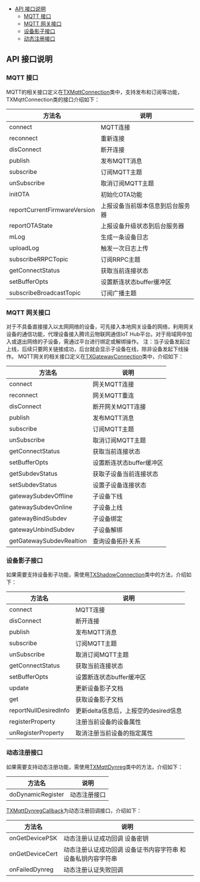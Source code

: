 * [API 接口说明](#API-接口说明)
  * [MQTT 接口](#MQTT-接口)
  * [MQTT 网关接口](#MQTT-网关接口)
  * [设备影子接口](#设备影子接口)
  * [动态注册接口](#动态注册接口)

## API 接口说明

### MQTT 接口
MQTT的相关接口定义在[TXMqttConnection](../../hub-device-android/iot_core/src/main/java/com/tencent/iot/hub/device/android/core/mqtt/TXMqttConnection.java)类中，支持发布和订阅等功能，TXMqttConnection类的接口介绍如下：

| 方法名                              | 说明                                             |
| ---------------------------------- | ----------------------------------------------- |
| connect                            | MQTT连接                                         |
| reconnect                          | 重新连接                                          |
| disConnect                         | 断开连接                                          |
| publish                            | 发布MQTT消息                                      |
| subscribe                          | 订阅MQTT主题                                      |
| unSubscribe                        | 取消订阅MQTT主题                                  |
| initOTA                            | 初始化OTA功能                                     |
| reportCurrentFirmwareVersion       | 上报设备当前版本信息到后台服务器                      |
| reportOTAState                     | 上报设备升级状态到后台服务器                         |
| mLog                               | 生成一条设备日志                                   |
| uploadLog                          | 触发一次日志上传                                   |
| subscribeRRPCTopic                 | 订阅RRPC主题                                      |
| getConnectStatus                   | 获取当前连接状态                                   |
| setBufferOpts                      | 设置断连状态buffer缓冲区                           |
| subscribeBroadcastTopic            | 订阅广播主题                                      |

### MQTT 网关接口
对于不具备直接接入以太网网络的设备，可先接入本地网关设备的网络，利用网关设备的通信功能，代理设备接入腾讯云物联网通信IoT Hub平台。对于局域网中加入或退出网络的子设备，需通过平台进行绑定或解绑操作。 注：当子设备发起过上线，后续只要网关链接成功，后台就会显示子设备在线，除非设备发起下线操作。 MQTT网关的相关接口定义在[TXGatewayConnection](../../hub-device-android/iot_core/src/main/java/com/tencent/iot/hub/device/android/core/gateway/TXGatewayConnection.java)类中，介绍如下：

| 方法名                              | 说明                                             |
| ---------------------------------- | ----------------------------------------------- |
| connect                            | 网关MQTT连接                                      |
| reconnect                          | 网关MQTT重连                                      |
| disConnect                         | 断开网关MQTT连接                                  |
| publish                            | 发布MQTT消息                                      |
| subscribe                          | 订阅MQTT主题                                      |
| unSubscribe                        | 取消订阅MQTT主题                                  |
| getConnectStatus                   | 获取当前连接状态                                   |
| setBufferOpts                      | 设置断连状态buffer缓冲区                           |
| getSubdevStatus                    | 获取子设备当前连接状态                              |
| setSubdevStatus                    | 设置子设备连接状态                                 |
| gatewaySubdevOffline               | 子设备下线                                        |
| gatewaySubdevOnline                | 子设备上线                                        |
| gatewayBindSubdev                  | 子设备绑定                                        |
| gatewayUnbindSubdev                | 子设备解绑                                        |
| getGatewaySubdevRealtion           | 查询设备拓扑关系                                   |

### 设备影子接口
如果需要支持设备影子功能，需使用[TXShadowConnection](../../hub-device-android/iot_core/src/main/java/com/tencent/iot/hub/device/android/core/shadow/TXShadowConnection.java)类中的方法，介绍如下：

| 方法名                              | 说明                                             |
| ---------------------------------- | ----------------------------------------------- |
| connect                            | MQTT连接                                         |
| disConnect                         | 断开连接                                          |
| publish                            | 发布MQTT消息                                      |
| subscribe                          | 订阅MQTT主题                                      |
| unSubscribe                        | 取消订阅MQTT主题                                  |
| getConnectStatus                   | 获取当前连接状态                                   |
| setBufferOpts                      | 设置断连状态buffer缓冲区                           |
| update                             | 更新设备影子文档                                   |
| get                                | 获取设备影子文档                                   |
| reportNullDesiredInfo              | 更新delta信息后，上报空的desired信息                |
| registerProperty                   | 注册当前设备的设备属性                              |
| unRegisterProperty                 | 取消注册当前设备的指定属性                           |

### 动态注册接口
如果需要支持动态注册功能，需使用[TXMqttDynreg](../../hub-device-android/iot_core/src/main/java/com/tencent/iot/hub/device/android/core/dynreg/TXMqttDynreg.java)类中的方法，介绍如下：

| 方法名                              | 说明                                             |
| ---------------------------------- | ----------------------------------------------- |
| doDynamicRegister                  | 动态注册接口                                      |

[TXMqttDynregCallback](../../hub-device-android/iot_core/src/main/java/com/tencent/iot/hub/device/android/core/dynreg/TXMqttDynregCallback.java)为动态注册回调接口，介绍如下：

| 方法名                              | 说明                                                 |
| ---------------------------------- | ----------------------------------------------------|
| onGetDevicePSK                     | 动态注册认证成功回调 设备密钥                            |
| onGetDeviceCert                    | 动态注册认证成功回调 设备证书内容字符串 和 设备私钥内容字符串 |
| onFailedDynreg                     | 动态注册认证失败回调                                    |
